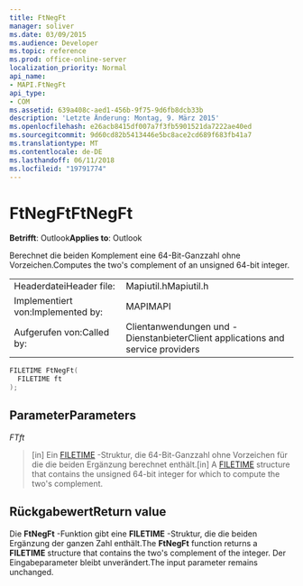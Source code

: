 ```yaml
---
title: FtNegFt
manager: soliver
ms.date: 03/09/2015
ms.audience: Developer
ms.topic: reference
ms.prod: office-online-server
localization_priority: Normal
api_name:
- MAPI.FtNegFt
api_type:
- COM
ms.assetid: 639a408c-aed1-456b-9f75-9d6fb8dcb33b
description: 'Letzte Änderung: Montag, 9. März 2015'
ms.openlocfilehash: e26acb8415df007a7f3fb5901521da7222ae40ed
ms.sourcegitcommit: 9d60cd82b5413446e5bc8ace2cd689f683fb41a7
ms.translationtype: MT
ms.contentlocale: de-DE
ms.lasthandoff: 06/11/2018
ms.locfileid: "19791774"
---
```

# <a name="ftnegft"></a><span data-ttu-id="ca115-103">FtNegFt</span><span class="sxs-lookup"><span data-stu-id="ca115-103">FtNegFt</span></span>

  
  
<span data-ttu-id="ca115-104">**Betrifft**: Outlook</span><span class="sxs-lookup"><span data-stu-id="ca115-104">**Applies to**: Outlook</span></span> 
  
<span data-ttu-id="ca115-105">Berechnet die beiden Komplement eine 64-Bit-Ganzzahl ohne Vorzeichen.</span><span class="sxs-lookup"><span data-stu-id="ca115-105">Computes the two's complement of an unsigned 64-bit integer.</span></span> 
  
|||
|:-----|:-----|
|<span data-ttu-id="ca115-106">Headerdatei</span><span class="sxs-lookup"><span data-stu-id="ca115-106">Header file:</span></span>  <br/> |<span data-ttu-id="ca115-107">Mapiutil.h</span><span class="sxs-lookup"><span data-stu-id="ca115-107">Mapiutil.h</span></span>  <br/> |
|<span data-ttu-id="ca115-108">Implementiert von:</span><span class="sxs-lookup"><span data-stu-id="ca115-108">Implemented by:</span></span>  <br/> |<span data-ttu-id="ca115-109">MAPI</span><span class="sxs-lookup"><span data-stu-id="ca115-109">MAPI</span></span>  <br/> |
|<span data-ttu-id="ca115-110">Aufgerufen von:</span><span class="sxs-lookup"><span data-stu-id="ca115-110">Called by:</span></span>  <br/> |<span data-ttu-id="ca115-111">Clientanwendungen und -Dienstanbieter</span><span class="sxs-lookup"><span data-stu-id="ca115-111">Client applications and service providers</span></span>  <br/> |
   
```cpp
FILETIME FtNegFt(
  FILETIME ft
);
```

## <a name="parameters"></a><span data-ttu-id="ca115-112">Parameter</span><span class="sxs-lookup"><span data-stu-id="ca115-112">Parameters</span></span>

 <span data-ttu-id="ca115-113">_FT_</span><span class="sxs-lookup"><span data-stu-id="ca115-113">_ft_</span></span>
  
> <span data-ttu-id="ca115-114">[in] Ein [FILETIME](filetime.md) -Struktur, die 64-Bit-Ganzzahl ohne Vorzeichen für die die beiden Ergänzung berechnet enthält.</span><span class="sxs-lookup"><span data-stu-id="ca115-114">[in] A [FILETIME](filetime.md) structure that contains the unsigned 64-bit integer for which to compute the two's complement.</span></span> 
    
## <a name="return-value"></a><span data-ttu-id="ca115-115">Rückgabewert</span><span class="sxs-lookup"><span data-stu-id="ca115-115">Return value</span></span>

<span data-ttu-id="ca115-116">Die **FtNegFt** -Funktion gibt eine **FILETIME** -Struktur, die die beiden Ergänzung der ganzen Zahl enthält.</span><span class="sxs-lookup"><span data-stu-id="ca115-116">The **FtNegFt** function returns a **FILETIME** structure that contains the two's complement of the integer.</span></span> <span data-ttu-id="ca115-117">Der Eingabeparameter bleibt unverändert.</span><span class="sxs-lookup"><span data-stu-id="ca115-117">The input parameter remains unchanged.</span></span> 
  

